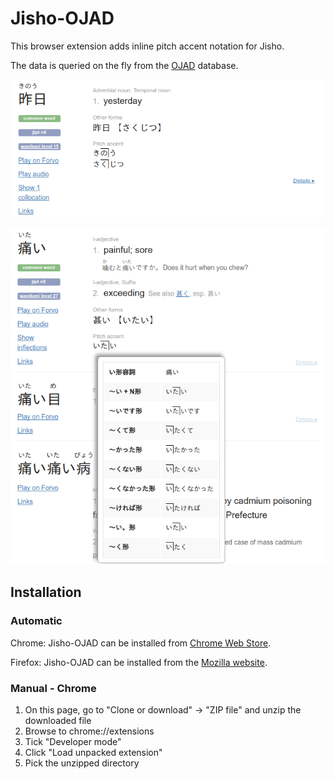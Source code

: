 Jisho-OJAD
==========

This browser extension adds inline pitch accent notation for Jisho.

The data is queried on the fly from the [OJAD](http://www.gavo.t.u-tokyo.ac.jp/ojad/) database.

![Screenshot](screenshots/screenshot1.png)

![Screenshot](screenshots/screenshot2.png)

Installation
------------

### Automatic

Chrome: Jisho-OJAD can be installed from [Chrome Web Store](https://chrome.google.com/webstore/detail/jisho-ojad/dpaojegkimhndjkkgiaookhckojbmakd).

Firefox: Jisho-OJAD can be installed from the [Mozilla website](https://addons.mozilla.org/en-US/firefox/addon/jisho-ojad).

### Manual - Chrome

1. On this page, go to "Clone or download" -> "ZIP file" and unzip the downloaded file
2. Browse to chrome://extensions
3. Tick "Developer mode"
4. Click "Load unpacked extension"
5. Pick the unzipped directory

